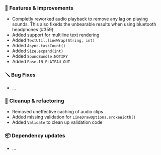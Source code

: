 ### 🚀 Features & improvements

- Completly reworked audio playback to remove any lag on playing sounds. This also fixeds the unbearable results when using bluetooth headphones (#359)
- Added support for multiline text rendering
- Added `TextUtil.lineWrap(String, int)`
- Added `Async.taskCount()`
- Added `Size.expand(int)`
- Added `SoundBundle.NOTIFY`
- Added `Ease.IN_PLATEAU_OUT`

### 🪛 Bug Fixes

- ...

### 🧽 Cleanup & refactoring

- Removed uneffective caching of audio clips
- Added missing validation for `LineDrawOptions.srokeWidth()`
- Added `Validate` to clean up validation code

### 📦 Dependency updates

- ...
